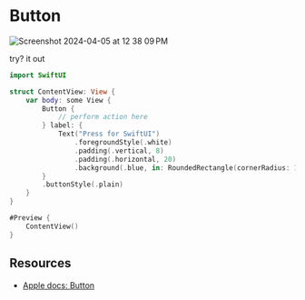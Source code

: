 # Button 

![Screenshot 2024-04-05 at 12 38 09 PM](https://github.com/alexpaul/SwiftUI/assets/1819208/afb8d22f-f6be-44f2-9bbc-b47f08820914)

try? it out

```swift
import SwiftUI

struct ContentView: View {
    var body: some View {
        Button {
            // perform action here
        } label: {
            Text("Press for SwiftUI")
                .foregroundStyle(.white)
                .padding(.vertical, 8)
                .padding(.horizontal, 20)
                .background(.blue, in: RoundedRectangle(cornerRadius: 16))
        }
        .buttonStyle(.plain)
    }
}

#Preview {
    ContentView()
}
```

## Resources

* [Apple docs: Button](https://developer.apple.com/documentation/swiftui/button)
